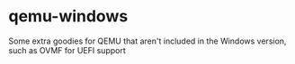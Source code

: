 # qemu-windows
Some extra goodies for QEMU that aren't included in the Windows version, such as OVMF for UEFI support 
